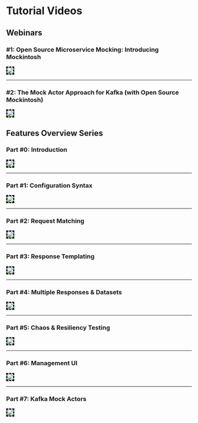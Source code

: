 # Tutorial Videos

## Webinars

### #1: Open Source Microservice Mocking: Introducing Mockintosh

<a href="https://youtu.be/OKMYuFSAKnI">
    <img src="http://img.youtube.com/vi/OKMYuFSAKnI/0.jpg" style="border-style: dashed; border-color: black; border-width: medium;">
</a>

---

### #2: The Mock Actor Approach for Kafka (with Open Source Mockintosh)

<a href="https://youtu.be/1FquB6NGO3M">
    <img src="http://img.youtube.com/vi/1FquB6NGO3M/0.jpg" style="border-style: dashed; border-color: black; border-width: medium;">
</a>

## Features Overview Series

### Part #0: Introduction

<a href="https://youtu.be/Q8RPT6TPOIg">
    <img src="http://img.youtube.com/vi/Q8RPT6TPOIg/0.jpg" style="border-style: dashed; border-color: black; border-width: medium;">
</a>

---

### Part #1: Configuration Syntax

<a href="https://youtu.be/w5ak_fcTw8g">
    <img src="http://img.youtube.com/vi/w5ak_fcTw8g/0.jpg" style="border-style: dashed; border-color: black; border-width: medium;">
</a>

---

### Part #2: Request Matching

<a href="https://youtu.be/iekWoQXmmsc">
    <img src="http://img.youtube.com/vi/iekWoQXmmsc/0.jpg" style="border-style: dashed; border-color: black; border-width: medium;">
</a>

---

### Part #3: Response Templating

<a href="https://youtu.be/uRivEjqIRz8">
    <img src="http://img.youtube.com/vi/uRivEjqIRz8/0.jpg" style="border-style: dashed; border-color: black; border-width: medium;">
</a>

---

### Part #4: Multiple Responses & Datasets

<a href="https://youtu.be/dp64VXCVN-M">
    <img src="http://img.youtube.com/vi/dp64VXCVN-M/0.jpg" style="border-style: dashed; border-color: black; border-width: medium;">
</a>

---

### Part #5: Chaos & Resiliency Testing

<a href="https://youtu.be/GX6s8rUMCSg">
    <img src="http://img.youtube.com/vi/GX6s8rUMCSg/0.jpg" style="border-style: dashed; border-color: black; border-width: medium;">
</a>

---

### Part #6: Management UI

<a href="https://youtu.be/fgdkvMs3ZZM">
    <img src="http://img.youtube.com/vi/fgdkvMs3ZZM/0.jpg" style="border-style: dashed; border-color: black; border-width: medium;">
</a>

---

### Part #7: Kafka Mock Actors

<a href="https://youtu.be/6x2rLFMdiOI">
    <img src="http://img.youtube.com/vi/6x2rLFMdiOI/0.jpg" style="border-style: dashed; border-color: black; border-width: medium;">
</a>
